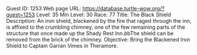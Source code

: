 Quest ID: 1253
Web page URL: https://database.turtle-wow.org/?quest=1253
Level: 35
Min Level: 30
Race: 77
Title: The Black Shield
Description: An iron shield, blackened by the fire that raged through the inn, is affixed to the crumbling chimney, one of the few remaining parts of the structure that once made up the Shady Rest Inn.$b$bThe shield can be removed from the brick of the chimney.
Objective: Bring the Blackened Iron Shield to Captain Garran Vimes in Theramore.
